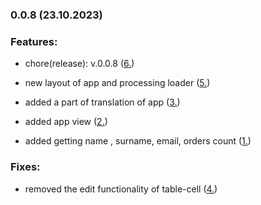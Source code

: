<!-- @format -->

### 0.0.8 (23.10.2023)

### Features:

-   chore(release): v.0.0.8
    ([6.](https://github.com/Johngtka/orders_analyser_for_bakery/commit/1a9b2917a77cf079d22c18846f70a243c11147c4))

-   new layout of app and processing loader
    ([5.](https://github.com/Johngtka/orders_analyser_for_bakery/commit/b1011247aa3ed60718a0576d9ce0d620b2d5929f))

-   added a part of translation of app
    ([3.](https://github.com/Johngtka/orders_analyser_for_bakery/commit/b1011247aa3ed60718a0576d9ce0d620b2d5929f))

-   added app view
    ([2.](https://github.com/Johngtka/orders_analyser_for_bakery/commit/b1011247aa3ed60718a0576d9ce0d620b2d5929f))

-   added getting name , surname, email, orders count
    ([1.](https://github.com/Johngtka/orders_analyser_for_bakery/commit/fa48e679ae90212e2c81de8bf17c3e4969f24649))

### Fixes:

-   removed the edit functionality of table-cell
    ([4.](https://github.com/Johngtka/orders_analyser_for_bakery/commit/b1011247aa3ed60718a0576d9ce0d620b2d5929f))

